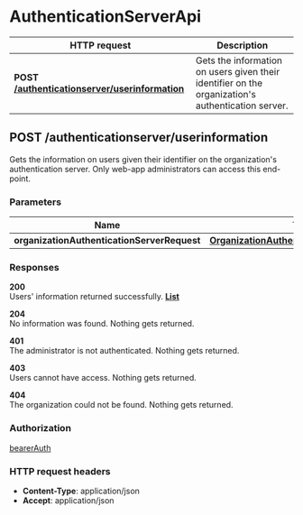 # AuthenticationServerApi

HTTP request | Description
------------- | -------------
**POST** [**/authenticationserver/userinformation**](AuthenticationServerApi.md#getUserInfoFromAuthServer) | Gets the information on users given their identifier on the organization's authentication server.


<a name="getUserInfoFromAuthServer"></a>
## **POST** /authenticationserver/userinformation

Gets the information on users given their identifier on the organization's authentication server. Only web-app administrators can access this end-point.

### Parameters

Name | Type | Description
------------- | ------------- | -------------
 **organizationAuthenticationServerRequest** | [**OrganizationAuthenticationServerRequest**](../model/OrganizationAuthenticationServerRequest.md)|

### Responses
**200**  
Users' information returned successfully. [**List**](../model/OrganizationAuthenticationServerInformation.md)

**204**  
No information was found. Nothing gets returned.

**401**  
The administrator is not authenticated. Nothing gets returned.

**403**  
Users cannot have access. Nothing gets returned.

**404**  
The organization could not be found. Nothing gets returned.

### Authorization

[bearerAuth](../README.md#bearerAuth)

### HTTP request headers

- **Content-Type**: application/json
- **Accept**: application/json

